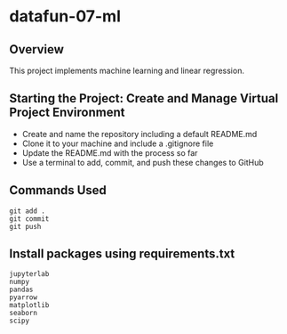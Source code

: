 # datafun-07-ml

## Overview
This project implements machine learning and linear regression.

## Starting the Project: Create and Manage Virtual Project Environment
* Create and name the repository including a default README.md
* Clone it to your machine and include a .gitignore file
* Update the README.md with the process so far
* Use a terminal to add, commit, and push these changes to GitHub

## Commands Used
```
git add . 
git commit
git push
```

## Install packages using requirements.txt
```
jupyterlab
numpy
pandas
pyarrow
matplotlib
seaborn
scipy
```